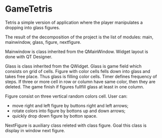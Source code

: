 # GameTetris
Tetris a simple version of application where the player manipulates a dropping into glass figures.

The result of the decomposition of the project is the list of modules: main, mainwindow, glass, figure, nextfigure.

Mainwindow is class inherited from the QMainWindow. Widget layout is done with QT Designer.

Glass is class inherited from the QWidget. Glass is game field which consists on grid of cells. 
Figure with color cells fells down into glass and takes free place. Thus glass is filling color cells.
Timer defines frequency of steps. If three or more cell in row or column have same color, then they are deleted.
The game finish if figures fullfill glass at least in one column.

Figure consist on three vertical random colors cell. User can:
 - move right and left figure by buttons right and left arrows;
 - rotate colors into figure by bottons up and down arrows;
 - quickly drop down figure by botton space.

NextFigure is auxiliary class releted with class figure. Goal this class is display in window next figure.
